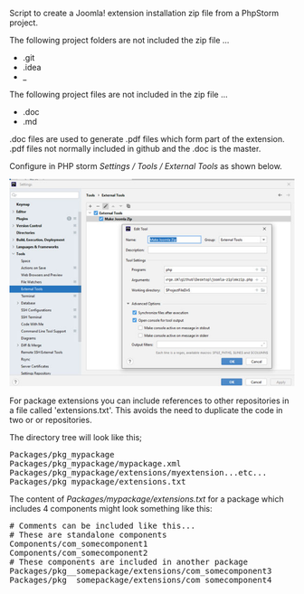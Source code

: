 Script to create a Joomla! extension installation zip file from a PhpStorm project.

The following project folders are not included the zip file ...
* .git
* .idea
* _

The following project files are not included in the zip file ...
* .doc
* .md

.doc files are used to generate .pdf files which form part of the extension.<br/>
.pdf files not normally included in github and the .doc is the master.

Configure in PHP storm _Settings / Tools / External Tools_ as shown below.

![](./images/mkzip.jpg)

For package extensions you can include references to other repositories in a
file called 'extensions.txt'. This avoids the need to duplicate the code in
two or or repositories.

The directory tree will look like this;
<pre>
Packages/pkg_mypackage
Packages/pkg_mypackage/mypackage.xml
Packages/pkg_mypackage/extensions/myextension...etc...
Packages/pkg_mypackage/extensions.txt
</pre>
The content of _Packages/mypackage/extensions.txt_ for a package
which includes 4 components might look something like this:
<pre>
# Comments can be included like this...
# These are standalone components
Components/com_somecomponent1
Components/com_somecomponent2
# These components are included in another package
Packages/pkg__somepackage/extensions/com_somecomponent3
Packages/pkg__somepackage/extensions/com_somecomponent4
</pre>

